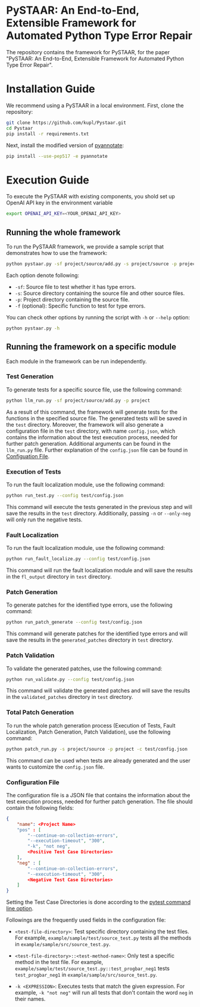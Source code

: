 # PySTAAR: An End-to-End, Extensible Framework for Automated Python Type Error Repair

The repository contains the framework for PySTAAR, for the paper "PySTAAR: An End-to-End, Extensible Framework for Automated Python Type Error Repair".

# Installation Guide 
We recommend using a PySTAAR in a local environment. First, clone the repository:

```bash
git clone https://github.com/kupl/Pystaar.git
cd Pystaar
pip install -r requirements.txt
``` 

Next, install the modified version of [pyannotate](https://github.com/dropbox/pyannotate):

```bash
pip install --use-pep517 -e pyannotate
```

# Execution Guide 

To execute the PySTAAR with existing components, you shold set up OpenAI API key in the environment variable
```bash
export OPENAI_API_KEY=<YOUR_OPENAI_API_KEY>
```

## Running the whole framework
To run the PySTAAR framework, we provide a sample script that demonstrates how to use the framework:

```bash
python pystaar.py -sf project/source/add.py -s project/source -p project -f test
```

Each option denote following:
- `-sf`: Source file to test whether it has type errors.
- `-s`: Source directory containing the source file and other source files.
- `-p`: Project directory containing the source file.
- `-f` (optional): Specific function to test for type errors.

You can check other options by running the script with `-h` or `--help` option:
```bash
python pystaar.py -h
```


## Running the framework on a specific module
Each module in the framework can be run independently. 

### Test Generation 
To generate tests for a specific source file, use the following command:

```bash
python llm_run.py -sf project/source/add.py -p project
```

As a result of this command, the framework will generate tests for the functions in the specified source file. The generated tests will be saved in the `test` directory. Moreover, the framework will also generate a configuration file in the `test` directory, with name `config.json`, which contains the information about the test execution process, needed for further patch generation. Additional arguments can be found in the `llm_run.py` file. Further explanation of the `config.json` file can be found in [Configuation File](#configuration-file).

### Execution of Tests
To run the fault localization module, use the following command:
```bash
python run_test.py --config test/config.json
```

This command will execute the tests generated in the previous step and will save the results in the `test` directory. Additionally, passing `-n` or `--only-neg` will only run the negative tests.

### Fault Localization
To run the fault localization module, use the following command:
```bash
python run_fault_localize.py --config test/config.json
```
This command will run the fault localization module and will save the results in the `fl_output` directory in `test` directory. 

### Patch Generation
To generate patches for the identified type errors, use the following command:
```bash
python run_patch_generate --config test/config.json
```
This command will generate patches for the identified type errors and will save the results in the `generated_patches` directory in `test` directory.

### Patch Validation
To validate the generated patches, use the following command:
```bash
python run_validate.py --config test/config.json
```
This command will validate the generated patches and will save the results in the `validated_patches` directory in `test` directory. 

### Total Patch Generation
To run the whole patch generation process (Execution of Tests, Fault Localization, Patch Generation, Patch Validation), use the following command:
```bash
python patch_run.py -s project/source -p project -c test/config.json
```
This command can be used when tests are already generated and the user wants to customize the `config.json` file.

### Configuration File
The configuration file is a JSON file that contains the information about the test execution process, needed for further patch generation. The file should contain the following fields:

```json
{
    "name": <Project Name>
    "pos" : [
        "--continue-on-collection-errors", 
        "--execution-timeout", "300", 
        "-k", "not neg",
        <Positive Test Case Directories>
    ],
    "neg" : [
        "--continue-on-collection-errors", 
        "--execution-timeout", "300", 
        <Negative Test Case Directories>
    ]
}
```

Setting the Test Case Directories is done according to the [pytest command line option](https://docs.pytest.org/en/stable/reference/reference.html#ini-options-ref).

Followings are the frequently used fields in the configuration file:
- `<test-file-directory>`: Test specific directory containing the test files. For example, `example/sample/test/source_test.py` tests all the methods in `example/sample/src/source_test.py`.

- `<test-file-directory>::<test-method-name>`: Only test a specific method in the test file.
For example, `example/sample/test/source_test.py::test_progbar_neg1` tests `test_progbar_neg1` in `example/sample/src/source_test.py`.

- `-k <EXPRESSION>`: Executes tests that match the given expression. For example, `-k "not neg"` will run all tests that don't contain the word `neg` in their names.
